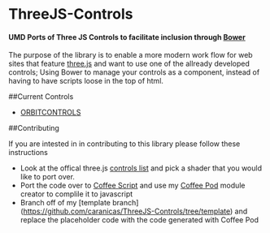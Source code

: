 ThreeJS-Controls
================

#### UMD Ports of Three JS Controls to facilitate inclusion through [Bower](http://bower.io/)

The purpose of the library is to enable a more modern work flow for web sites that feature [three.js](http://threejs.org/) and want to use one of the allready developed controls; Using Bower to manage your controls as a component, instead of having to have scripts loose in the top of html. 

##Current Controls

- [ORBITCONTROLS](https://github.com/caranicas/ThreeJS-Controls/tree/orbitcontrols)

##Contributing 

If you are intested in in contributing to this library please follow these instructions
- Look at the offical three.js [controls list](https://github.com/mrdoob/three.js/tree/master/examples/js/controls) and pick a shader that you would like to port over. 
- Port the code over to [Coffee Script](http://coffeescript.org/) and use my [Coffee Pod](https://github.com/caranicas/Coffee-Pod) module creator to complile it to javascript
- Branch off of my [template branch] (https://github.com/caranicas/ThreeJS-Controls/tree/template) and replace the placeholder code with the code generated with Coffee Pod
